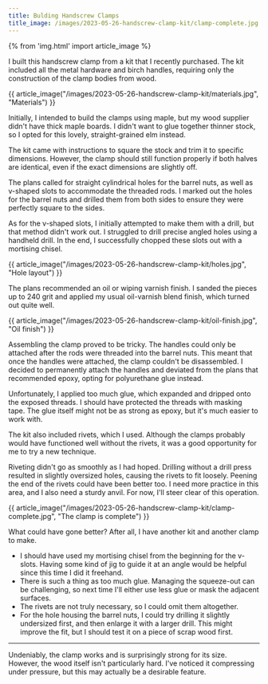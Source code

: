 ```yaml
---
title: Bulding Handscrew Clamps
title_image: /images/2023-05-26-handscrew-clamp-kit/clamp-complete.jpg
---
```


{% from 'img.html' import article_image %}

I built this handscrew clamp from a kit that I recently purchased. The kit included all the metal hardware and birch handles, requiring only the construction of the clamp bodies from wood.

<!--more-->

{{ article_image("/images/2023-05-26-handscrew-clamp-kit/materials.jpg", "Materials") }}

Initially, I intended to build the clamps using maple, but my wood supplier didn't have thick maple boards. I didn't want to glue together thinner stock, so I opted for this lovely, straight-grained elm instead.

The kit came with instructions to square the stock and trim it to specific dimensions. However, the clamp should still function properly if both halves are identical, even if the exact dimensions are slightly off.

The plans called for straight cylindrical holes for the barrel nuts, as well as v-shaped slots to accommodate the threaded rods. I marked out the holes for the barrel nuts and drilled them from both sides to ensure they were perfectly square to the sides.

As for the v-shaped slots, I initially attempted to make them with a drill, but that method didn't work out. I struggled to drill precise angled holes using a handheld drill. In the end, I successfully chopped these slots out with a mortising chisel.

{{ article_image("/images/2023-05-26-handscrew-clamp-kit/holes.jpg", "Hole layout") }}

The plans recommended an oil or wiping varnish finish. I sanded the pieces up to 240 grit and applied my usual oil-varnish blend finish, which turned out quite well.

{{ article_image("/images/2023-05-26-handscrew-clamp-kit/oil-finish.jpg", "Oil finish") }}

Assembling the clamp proved to be tricky. The handles could only be attached after the rods were threaded into the barrel nuts. This meant that once the handles were attached, the clamp couldn't be disassembled. I decided to permanently attach the handles and deviated from the plans that recommended epoxy, opting for polyurethane glue instead.

Unfortunately, I applied too much glue, which expanded and dripped onto the exposed threads. I should have protected the threads with masking tape. The glue itself might not be as strong as epoxy, but it's much easier to work with.

The kit also included rivets, which I used. Although the clamps probably would have functioned well without the rivets, it was a good opportunity for me to try a new technique.

Riveting didn't go as smoothly as I had hoped. Drilling without a drill press resulted in slightly oversized holes, causing the rivets to fit loosely. Peening the end of the rivets could have been better too. I need more practice in this area, and I also need a sturdy anvil. For now, I'll steer clear of this operation.

{{ article_image("/images/2023-05-26-handscrew-clamp-kit/clamp-complete.jpg", "The clamp is complete") }}

What could have gone better? After all, I have another kit and another clamp to make.

* I should have used my mortising chisel from the beginning for the v-slots. Having some kind of jig to guide it at an angle would be helpful since this time I did it freehand.
* There is such a thing as too much glue. Managing the squeeze-out can be challenging, so next time I'll either use less glue or mask the adjacent surfaces.
* The rivets are not truly necessary, so I could omit them altogether.
* For the hole housing the barrel nuts, I could try drilling it slightly undersized first, and then enlarge it with a larger drill. This might improve the fit, but I should test it on a piece of scrap wood first.

***

Undeniably, the clamp works and is surprisingly strong for its size. However, the wood itself isn't particularly hard. I've noticed it compressing under pressure, but this may actually be a desirable feature.
